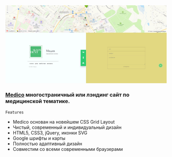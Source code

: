 
<img src="preview/pic.jpg">

### [Medico](https://medico_ru.vercel.app/) многостраничный или лэндинг сайт по медицинской тематике. ###

```
Features
```

- Medico основан на новейшем CSS Grid Layout
- Чистый, современный и индивидуальный дизайн
- HTML5, CSS3, jQuery, иконки SVG 
- Google шрифты и карты
- Полностью адаптивный дизайн
- Совместим со всеми современными браузерами
